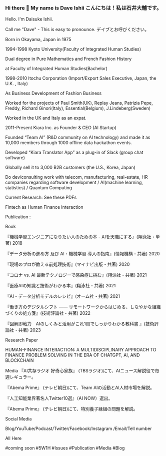### Hi there 👋 My name is Dave Ishii こんにちは！私は石井大輔です。

Hello. I'm Daisuke Ishii.

 

Call me "Dave" - This is easy to pronounce. デイブとお呼びください。

 

Born in Okayama, Japan in 1975

 

1994-1998 Kyoto University(Faculty of Integrated Human Studies)

Dual degree in Pure Mathematics and French Fashion History 

at Faculty of Integrated Human Studies(Bachelor)

 

1998-2010 Itochu Corporation (Import/Export Sales Executive, Japan, the U.K. , Italy)

As Business Development of Fashion Business

Worked for the projects of Paul Smith(UK), Replay Jeans, Patrizia Pepe, Freddy, Richard Ginori(Italy), Essential(Belgium), J.Lindeberg(Sweden) 

Worked in the UK and Italy as an expat.

 

2011-Present Kiara Inc. as Founder & CEO (AI Startup)

Founded “Team AI” (R&D community on AI technology) and made it as 10,000 members through 1000 offline data hackathon events.

Developed “Kiara Translator App” as a plug-in of Slack (group chat software)

Globally sell it to 3,000 B2B customers (the U.S., Korea, Japan)

Do dev/consulting work with telecom, manufacturing, real-estate, HR companies regarding software development / AI(machine learning, statistics) / Quantum Computing

 

Current Research: See these PDFs

Fintech as Human Finance Interaction

 

Publication : 

 

Book

『機械学習エンジニアになりたい人のための本 - AIを天職にする』(翔泳社・単著) 2018

『データ分析の進め方 及び AI・機械学習 導入の指南』(情報機構・共著) 2020

『現場のプロが教える前処理技術』(マイナビ出版・共著) 2020

『コロナ vs. AI 最新テクノロジーで感染症に挑む』(翔泳社・共著) 2021

『医療AIの知識と技術がわかる本』(翔泳社・共著) 2021

『AI・データ分析モデルのレシピ』(オーム社・共著) 2021

『働き方のデジタルシフト —— リモートワークからはじめる、しなやかな組織づくりの処方箋』(技術評論社・共著) 2022

『図解即戦力　AIのしくみと活用がこれ1冊でしっかりわかる教科書 』(技術評論社・共著) 2023

 

Research Paper 

HUMAN-FINANCE INTERACTION: A MULTIDISCIPLINARY APPROACH TO FINANCE PROBLEM SOLVING IN THE ERA OF CHATGPT, AI, AND BLOCKCHAIN

 

Media 
『AI共存ラジオ 好奇心家族』 (TBSラジオ)にて、AIニュース解説役で毎週レギュラー。

『Abema Prime』 (テレビ朝日)にて、Team AIの活動とAI人材市場を解説。

『人工知能業界著名人Twitter10選』（AI NOW）選出。

『Abema Prime』 (テレビ朝日)にて、特別養子縁組の問題を解説。

 

Social Media

Blog/YouTube/Podcast/Twitter/Facebook/Instagram /Email/Tell number 

All Here

#coming soon
#5W1H
#Issues
#Publication
#Media
#Blog


<!--
**daijapan/daijapan** is a ✨ _special_ ✨ repository because its `README.md` (this file) appears on your GitHub profile.


#coming soon
#5W1H
#Issues
#Publication
#Media
#Blog

Here are some ideas to get you started:

- 🔭 I’m currently working on ...
- 🌱 I’m currently learning ...
- 👯 I’m looking to collaborate on ...
- 🤔 I’m looking for help with ...
- 💬 Ask me about ...
- 📫 How to reach me: ...
- 😄 Pronouns: ...
- ⚡ Fun fact: ...
-->
